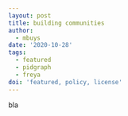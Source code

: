 ```yaml
---
layout: post
title: building communities
author:
  - mbuys
date: '2020-10-28'
tags:
  - featured
  - pidgraph
  - freya
doi: 'featured, policy, license'
---
```

bla
